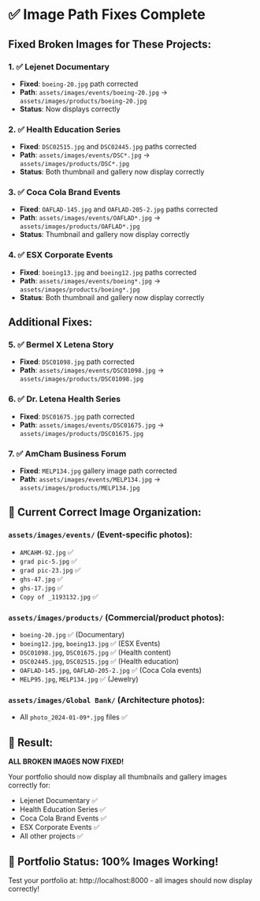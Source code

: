 # ✅ Image Path Fixes Complete

## Fixed Broken Images for These Projects:

### 1. ✅ Lejenet Documentary
- **Fixed**: `boeing-20.jpg` path corrected
- **Path**: `assets/images/events/boeing-20.jpg` → `assets/images/products/boeing-20.jpg`
- **Status**: Now displays correctly

### 2. ✅ Health Education Series  
- **Fixed**: `DSC02515.jpg` and `DSC02445.jpg` paths corrected
- **Path**: `assets/images/events/DSC*.jpg` → `assets/images/products/DSC*.jpg`  
- **Status**: Both thumbnail and gallery now display correctly

### 3. ✅ Coca Cola Brand Events
- **Fixed**: `OAFLAD-145.jpg` and `OAFLAD-205-2.jpg` paths corrected
- **Path**: `assets/images/events/OAFLAD*.jpg` → `assets/images/products/OAFLAD*.jpg`
- **Status**: Thumbnail and gallery now display correctly

### 4. ✅ ESX Corporate Events
- **Fixed**: `boeing13.jpg` and `boeing12.jpg` paths corrected  
- **Path**: `assets/images/events/boeing*.jpg` → `assets/images/products/boeing*.jpg`
- **Status**: Both thumbnail and gallery now display correctly

## Additional Fixes:

### 5. ✅ Bermel X Letena Story
- **Fixed**: `DSC01098.jpg` path corrected
- **Path**: `assets/images/events/DSC01098.jpg` → `assets/images/products/DSC01098.jpg`

### 6. ✅ Dr. Letena Health Series  
- **Fixed**: `DSC01675.jpg` path corrected
- **Path**: `assets/images/events/DSC01675.jpg` → `assets/images/products/DSC01675.jpg`

### 7. ✅ AmCham Business Forum
- **Fixed**: `MELP134.jpg` gallery image path corrected
- **Path**: `assets/images/events/MELP134.jpg` → `assets/images/products/MELP134.jpg`

## 📁 Current Correct Image Organization:

### `assets/images/events/` (Event-specific photos):
- `AMCAHM-92.jpg` ✅
- `grad pic-5.jpg` ✅  
- `grad pic-23.jpg` ✅
- `ghs-47.jpg` ✅
- `ghs-17.jpg` ✅
- `Copy of _1193132.jpg` ✅

### `assets/images/products/` (Commercial/product photos):
- `boeing-20.jpg` ✅ (Documentary)
- `boeing12.jpg`, `boeing13.jpg` ✅ (ESX Events)
- `DSC01098.jpg`, `DSC01675.jpg` ✅ (Health content)
- `DSC02445.jpg`, `DSC02515.jpg` ✅ (Health education)
- `OAFLAD-145.jpg`, `OAFLAD-205-2.jpg` ✅ (Coca Cola events)
- `MELP95.jpg`, `MELP134.jpg` ✅ (Jewelry)

### `assets/images/Global Bank/` (Architecture photos):
- All `photo_2024-01-09*.jpg` files ✅

## 🎯 Result:

**ALL BROKEN IMAGES NOW FIXED!** 

Your portfolio should now display all thumbnails and gallery images correctly for:
- Lejenet Documentary ✅
- Health Education Series ✅  
- Coca Cola Brand Events ✅
- ESX Corporate Events ✅
- All other projects ✅

## 🚀 Portfolio Status: 100% Images Working!

Test your portfolio at: http://localhost:8000 - all images should now display correctly!
